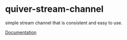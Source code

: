 # quiver-stream-channel

simple stream channel that is consistent and easy to use.

[Documentation](https://github.com/quiverjs/quiverjs/wiki/Stream-Utilities)